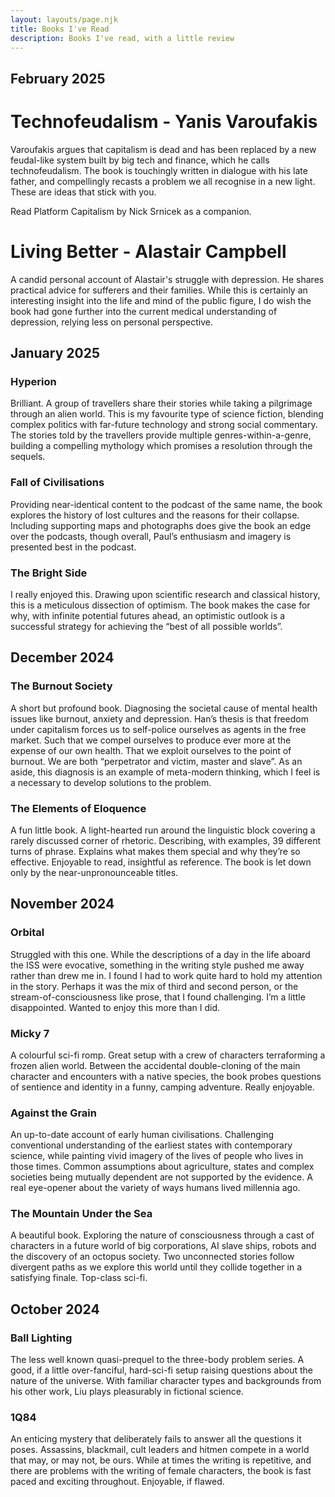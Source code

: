 ```yaml
---
layout: layouts/page.njk
title: Books I've Read
description: Books I've read, with a little review
---
```


## February 2025

# Technofeudalism - Yanis Varoufakis

Varoufakis argues that capitalism is dead and has been replaced by a new feudal-like system built by big tech and finance, which he calls technofeudalism. The book is touchingly written in dialogue with his late father, and compellingly recasts a problem we all recognise in a new light. These are ideas that stick with you. 

Read Platform Capitalism by Nick Srnicek as a companion. 

# Living Better - Alastair Campbell

A candid personal account of Alastair's struggle with depression. He shares practical advice for sufferers and their families. While this is certainly an interesting insight into the life and mind of the public figure, I do wish the book had gone further into the current medical understanding of depression, relying less on personal perspective.

## January 2025

### Hyperion

Brilliant. A group of travellers share their stories while taking a pilgrimage through an alien world. This is my favourite type of science fiction, blending complex politics with far-future technology and strong social commentary. The stories told by the travellers provide multiple genres-within-a-genre, building a compelling mythology which promises a resolution through the sequels. 

### Fall of Civilisations 

Providing near-identical content to the podcast of the same name, the book explores the history of lost cultures and the reasons for their collapse. Including supporting maps and photographs does give the book an edge over the podcasts, though overall, Paul’s enthusiasm and imagery is presented best in the podcast. 

### The Bright Side

I really enjoyed this. Drawing upon scientific research and classical history, this is a meticulous dissection of optimism. The book makes the case for why, with infinite potential futures ahead, an optimistic outlook is a successful strategy for achieving the “best of all possible worlds”.

## December 2024

### The Burnout Society 

A short but profound book. Diagnosing the societal cause of mental health issues like burnout, anxiety and depression. Han’s thesis is that freedom under capitalism forces us to self-police ourselves as agents in the free market. Such that we compel ourselves to produce ever more at the expense of our own health. That we exploit ourselves to the point of burnout. We are both “perpetrator and victim, master and slave”. As an aside, this diagnosis is an example of meta-modern thinking, which I feel is a necessary to develop solutions to the problem.

### The Elements of Eloquence 

A fun little book. A light-hearted run around the linguistic block covering a rarely discussed corner of rhetoric. Describing, with examples, 39 different turns of phrase. Explains what makes them special and why they’re so effective. Enjoyable to read, insightful as reference. The book is let down only by the near-unpronounceable titles. 


## November 2024

### Orbital

Struggled with this one. While the descriptions of a day in the life aboard the ISS were evocative, something in the writing style pushed me away rather than drew me in. I found I had to work quite hard to hold my attention in the story. Perhaps it was the mix of third and second person, or the stream-of-consciousness like prose, that I found challenging. I’m a little disappointed. Wanted to enjoy this more than I did. 

### Micky 7

A colourful sci-fi romp. Great setup with a crew of characters terraforming a frozen alien world. Between the accidental double-cloning of the main character and encounters with a native species, the book probes questions of sentience and identity in a funny, camping adventure. Really enjoyable. 

### Against the Grain

An up-to-date account of early human civilisations. Challenging conventional understanding of the earliest states with contemporary science, while painting vivid imagery of the lives of people who lives in those times. Common assumptions about agriculture, states and complex societies being mutually dependent are not supported by the evidence. A real eye-opener about the variety of ways humans lived millennia ago. 

### The Mountain Under the Sea

A beautiful book. Exploring the nature of consciousness through a cast of characters in a future world of big corporations, AI slave ships, robots and the discovery of an octopus society. Two unconnected stories follow divergent paths as we explore this world until they collide together in a satisfying finale. Top-class sci-fi. 

## October 2024

### Ball Lighting 

The less well known quasi-prequel to the three-body problem series. A good, if a little over-fanciful, hard-sci-fi setup raising questions about the nature of the universe. With familiar character types and backgrounds from his other work, Liu plays pleasurably in fictional science. 

### 1Q84

An enticing mystery that deliberately fails to answer all the questions it poses. Assassins, blackmail, cult leaders and hitmen compete in a world that may, or may not, be ours. While at times the writing is repetitive, and there are problems with the writing of female characters, the book is fast paced and exciting throughout. Enjoyable, if flawed. 
